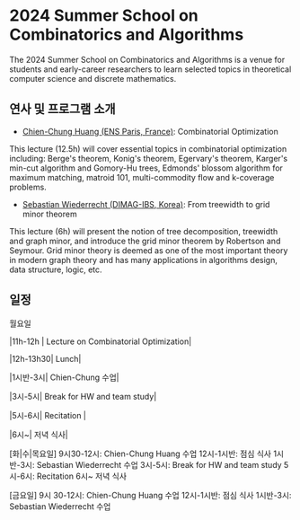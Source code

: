 2024 Summer School on Combinatorics and Algorithms
====================

The 2024 Summer School on Combinatorics and Algorithms is a venue for students and early-career researchers to learn selected topics in theoretical computer science and discrete mathematics.  

연사 및 프로그램 소개
---------------------
- [Chien-Chung Huang (ENS Paris, France)](https://www.di.ens.fr/~cchuang/): Combinatorial Optimization

This lecture (12.5h) will cover essential topics in combinatorial optimization including: Berge's theorem, Konig's theorem, Egervary's theorem, Karger's min-cut algorithm and Gomory-Hu trees, Edmonds' blossom algorithm for maximum matching, matroid 101, multi-commodity flow and k-coverage problems.

- [Sebastian Wiederrecht (DIMAG-IBS, Korea)](https://www.wiederrecht.com/): From treewidth to grid minor theorem

This lecture (6h) will present the notion of tree decomposition, treewidth and graph minor, and introduce the grid minor theorem by Robertson and Seymour. Grid minor theory is deemed as one of the most important theory in modern graph theory and has many applications in algorithms design, data structure, logic, etc. 
  
일정
---------------------  
월요일

|11h-12h | Lecture on Combinatorial Optimization|

|12h-13h30| Lunch|

|1시반-3시| Chien-Chung 수업|

|3시-5시| Break for HW and team study|

|5시-6시| Recitation |

|6시~| 저녁 식사|

[화|수|목요일]
9시30-12시: Chien-Chung Huang 수업
12시-1시반: 점심 식사
1시반-3시: Sebastian Wiederrecht 수업
3시-5시: Break for HW and team study
5시-6시: Recitation 
6시~ 저녁 식사

[금요일]
9시 30-12시: Chien-Chung Huang 수업
12시-1시반: 점심 식사
1시반-3시: Sebastian Wiederrecht 수업 

